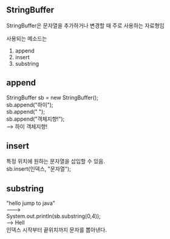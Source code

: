 StringBuffer
--------------
StringBuffer은 문자열을 추가하거나 변경할 때 주로 사용하는 자료형임  

사용되는 메소드는
1. append
2. insert
3. substring

append
--------------
StringBuffer sb = new StringBuffer();  
sb.append("하이");  
sb.append(" ");  
sb.append("객체지향!");  
--> 하이 객체지향!

insert
------------
특정 위치에 원하는 문자열을 삽입할 수 있음.  
sb.insert(인덱스, "문자열");

substring
-------------
"hello jump to java"  
--->  
System.out.println(sb.substring(0,4));  
--> Hell  
인덱스 시작부터 끝위치까지 문자를 뽑아낸다.